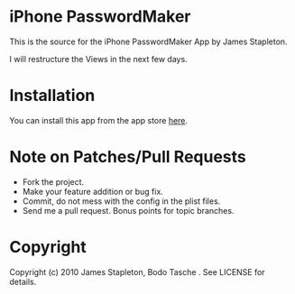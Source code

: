 # iPhone PasswordMaker

This is the source for the iPhone PasswordMaker App by James Stapleton.

I will restructure the Views in the next few days.

# Installation

You can install this app from the app store <a href="http://itunes.apple.com/app/passwordmaker-org-password/id359001896?mt=8">here</a>.

# Note on Patches/Pull Requests

* Fork the project.
* Make your feature addition or bug fix.
* Commit, do not mess with the config in the plist files.
* Send me a pull request. Bonus points for topic branches.

# Copyright

Copyright (c) 2010 James Stapleton, Bodo Tasche . See LICENSE for details.
